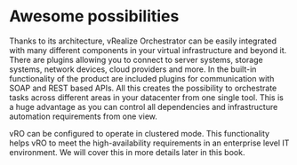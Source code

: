 # Awesome possibilities

Thanks to its architecture, vRealize Orchestrator can be easily integrated with many different components in your virtual infrastructure and beyond it. There are plugins allowing you to connect to server systems, storage systems, network devices, cloud providers and more. In the built-in functionality of the product are included plugins for communication with SOAP and REST based APIs. All this creates the possibility to orchestrate tasks across different areas in your datacenter from one single tool. This is a huge advantage as you can control all dependencies and infrastructure automation requirements from one view.

vRO can be configured to operate in clustered mode. This functionality helps vRO to meet the high-availability requirements in an enterprise level IT environment. We will cover this in more details later in this book.
